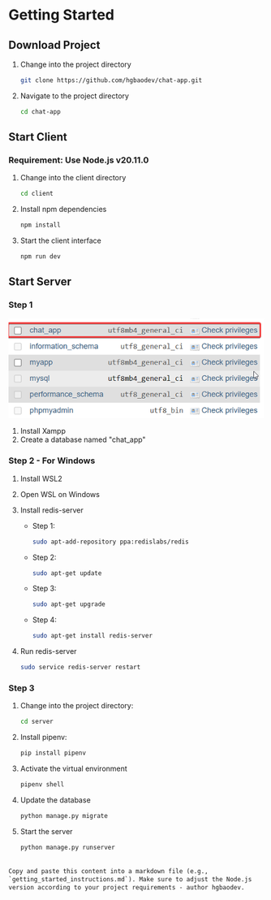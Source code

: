 # Getting Started

## Download Project
1. Change into the project directory

   ```bash
   git clone https://github.com/hgbaodev/chat-app.git
   ```
   
2. Navigate to the project directory

   ```bash
   cd chat-app
   ```

## Start Client
### Requirement: Use Node.js v20.11.0
1. Change into the client directory

   ```bash
   cd client
   ```

2. Install npm dependencies

   ```bash
   npm install
   ```

3. Start the client interface

   ```bash
   npm run dev
   ```

## Start Server
### Step 1
![Login Interface](./server/desc/add_database_chat_app.png)

1. Install Xampp
2. Create a database named "chat_app"

### Step 2 - For Windows
1. Install WSL2
2. Open WSL on Windows
3. Install redis-server

   - Step 1:

     ```bash
     sudo apt-add-repository ppa:redislabs/redis
     ```

   - Step 2:

     ```bash
     sudo apt-get update
     ```

   - Step 3:

     ```bash
     sudo apt-get upgrade
     ```

   - Step 4:

     ```bash
     sudo apt-get install redis-server
     ```

4. Run redis-server

   ```bash
   sudo service redis-server restart
   ```

### Step 3
1. Change into the project directory:

   ```bash
   cd server
   ```

2. Install pipenv:

   ```bash
   pip install pipenv
   ```

3. Activate the virtual environment

   ```bash
   pipenv shell
   ```

4. Update the database

   ```bash
   python manage.py migrate
   ```

5. Start the server

   ```bash
   python manage.py runserver
   ```
```

Copy and paste this content into a markdown file (e.g., `getting_started_instructions.md`). Make sure to adjust the Node.js version according to your project requirements - author hgbaodev.